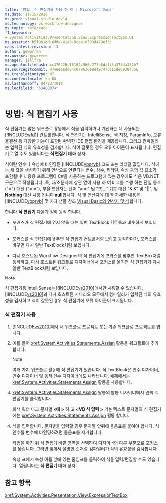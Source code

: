 ```yaml
---
title: '방법: 식 편집기를 사용 하 여 | Microsoft Docs'
ms.date: 11/15/2016
ms.prod: visual-studio-dev14
ms.technology: vs-workflow-designer
ms.topic: reference
f1_keywords:
- System.Activities.Presentation.View.ExpressionTextBox.UI
ms.assetid: b5f961dd-6dda-41a9-9cae-0383d479ef3d
caps.latest.revision: 13
author: gewarren
ms.author: gewarren
manager: jillfra
ms.openlocfilehash: cc876426c18184c966c277e8dafb5a373da332b7
ms.sourcegitcommit: 47eeeeadd84c879636e9d48747b615de69384356
ms.translationtype: HT
ms.contentlocale: ko-KR
ms.lasthandoff: 04/23/2019
ms.locfileid: "63408374"
---
```

# <a name="how-to-use-the-expression-editor"></a>방법: 식 편집기 사용
식 편집기는 많은 워크플로 활동에서 식을 입력하거나 계산하는 데 사용되는 [!INCLUDE[wfd1](../includes/wfd1-md.md)] 컨트롤입니다. 식 편집기는 IntelliSense, 색 지정, ParamInfo, 오류 물결선 등 다양한 기능이 포함된 완벽한 IDE 편집 환경을 제공합니다. 그리고 컴파일러는 입력된 식의 유효성을 검사합니다. 식이 잘못된 경우 오류 아이콘이 표시됩니다. 편집기로 열 수도 있습니다는 **식 편집기** 대화 상자.  
  
 식이란 인수나 속성에 바인딩된 [!INCLUDE[vbprvb](../includes/vbprvb-md.md)] 코드 또는 리터럴 값입니다. 식에는 새 값을 생성하기 위해 연산으로 연결되는 변수, 상수, 리터럴, 속성 등의 값 요소가 포함됩니다. 응용 프로그램이 C#을 사용하는 프로그램에 있는 경우에도 식은 VB.NET 구문으로 작성됩니다. 즉, 대/소문자에 상관 없이 사용 하 여 비교를 수행 하는 단일 등호 ("=") 대신 ("= ="), 부울 연산자는 단어 "and" 및 "또는" 기호 대신 "& &" 및 "&#124;&#124;", 및 **Nothing**  대신 사용 됩니다 **null**합니다. 식 및 연산자에 대 한 자세한 내용은 [!INCLUDE[vbprvb](../includes/vbprvb-md.md)] 몇 가지 샘플 참조 [Visual Basic의 연산자 및 식](http://go.microsoft.com/fwlink/?LinkId=186818)합니다.  
  
 합니다 **식 편집기** 다음과 같이 동작 합니다.  
  
- 포커스가 식 편집기에 있지 않을 때는 일반 TextBlock 컨트롤과 비슷하게 보입니다.  
  
- 포커스를 식 편집기에 맞추면 식 편집기 컨트롤처럼 보이고 동작하다가, 포커스를 바꾸면 다시 일반 TextBlock처럼 보입니다.  
  
- 다시 호스트된 Workflow Designer의 식 편집기에 포커스를 맞추면 TextBox처럼 동작하고, 다시 호스트된 워크플로 디자이너에서 포커스를 옮기면 식 편집기가 다시 일반 TextBlock처럼 보입니다.  
  
> [!NOTE]
> 식 편집기용 IntelliSense는 [!INCLUDE[vs2010](../includes/vs2010-md.md)]에서만 사용할 수 있습니다. [!INCLUDE[vs2010](../includes/vs2010-md.md)]과 다시 호스트된 시나리오 모두에서 컴파일러가 입력된 식의 유효성을 검사하고 식이 잘못된 경우 식 편집기에 오류 아이콘이 표시됩니다.  
  
### <a name="using-the-expression-editor"></a>식 편집기 사용  
  
1. [!INCLUDE[vs2010](../includes/vs2010-md.md)]에서 새 워크플로 프로젝트 또는 기존 워크플로 프로젝트를 엽니다.  
  
2. 예를 들어 <xref:System.Activities.Statements.Assign> 활동을 워크플로에 추가합니다.  
  
    > [!NOTE]
    > 여러 가지 워크플로 활동에 식 편집기가 있습니다. 식 TextBlock은 변수 디자이너, 인수 디자이너 및 동적 인수 디자이너에도 나타납니다. 예제에서는 <xref:System.Activities.Statements.Assign> 활동을 사용합니다.  
  
3. <xref:System.Activities.Statements.Assign> 활동의 활동 디자이너에서 왼쪽 식 편집기를 클릭합니다.  
  
     회색 워터 마크 문자열  **\<에 >** 하 고  **\<VB 식 입력 >** 기본 텍스트 문자열의 식 편집기에는 <xref:System.Activities.Statements.Assign> 활동 합니다.  
  
4. 식을 입력합니다. 문자열을 입력할 경우 문자열 앞뒤에 물음표를 붙여야 합니다. 식 인수를 변수에 바인딩하려면 물음표를 제거합니다.  
  
     작업을 마친 뒤 식 편집기 바깥 영역을 선택하여 디자이너의 다른 부분으로 포커스를 옮깁니다. 그러면 앞에서 설명한 것처럼 컴파일러가 식의 유효성을 검사합니다.  
  
     속성 표에서 속성 이름 옆에 있는 줄임표를 클릭하여 식을 입력/편집할 수도 있습니다. 열립니다는 **식 편집기** 대화 상자.  
  
## <a name="see-also"></a>참고 항목  
 <xref:System.Activities.Presentation.View.ExpressionTextBox>